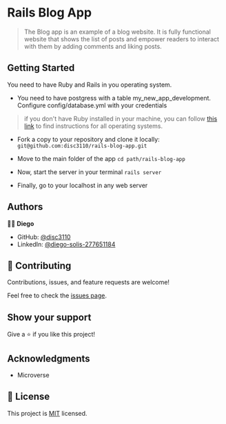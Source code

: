 # Rails Blog App

> The Blog app is an example of a blog website. It is fully functional website that shows the list of posts and empower readers to interact with them by adding comments and liking posts.


## Getting Started

You need to have Ruby and Rails in you operating system.
- You need to have postgress with a table my_new_app_development. Configure config/database.yml with your credentials
> if you don't have Ruby installed in your machine, you can follow [this link](https://github.com/microverseinc/curriculum-ruby/blob/main/simple-ruby/articles/ruby_installation_instructions.md
) to find instructions for all operating systems.

* Fork a copy to your repository and clone it locally: `git@github.com:disc3110/rails-blog-app.git`

* Move to the main folder of the app `cd path/rails-blog-app`

* Now, start the server in your terminal `rails server`

* Finally, go to your localhost in any web server


## Authors

🧑‍💻 **Diego**

- GitHub: [@disc3110](https://github.com/disc3110)
- LinkedIn: [@diego-solis-277651184](https://www.linkedin.com/in/diego-solis-277651184/)


## 🤝 Contributing

Contributions, issues, and feature requests are welcome!

Feel free to check the [issues page](../../issues/).

## Show your support

Give a ⭐️ if you like this project!

## Acknowledgments

- Microverse

## 📝 License

This project is [MIT](./MIT.md) licensed.